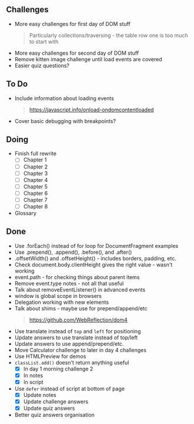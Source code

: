 ## Challenges

- More easy challenges for first day of DOM stuff
    > Particularly collections/traversing - the table row one is too much to start with
- More easy challenges for second day of DOM stuff
- Remove kitten image challenge until load events are covered
- Easier quiz questions?

## To Do

- Include information about loading events
    > https://javascript.info/onload-ondomcontentloaded
- Cover basic debugging with breakpoints?

## Doing

- Finish full rewrite
    * [ ] Chapter 1
    * [ ] Chapter 2
    * [ ] Chapter 3
    * [ ] Chapter 4
    * [ ] Chapter 5
    * [ ] Chapter 6
    * [ ] Chapter 7
    * [ ] Chapter 8
- Glossary

## Done

- Use .forEach() instead of for loop for DocumentFragment examples
- Use .prepend(), .append(), .before(), and .after()
- .offsetWidth() and .offsetHeight() - includes borders, padding, etc.
- Check document.body.clientHeight gives the right value - wasn't working
- event.path - for checking things about parent items
- Remove event.type notes - not all that useful
- Talk about removeEventListener() in advanced events
- window is global scope in browsers
- Delegation working with new elements
- Talk about shims - maybe use for prepend/append/etc
    > https://github.com/WebReflection/dom4
- Use translate instead of `top` and `left` for positioning
- Update answers to use translate instead of top/left
- Update answers to use append/prepend/etc.
- Move Calculator challenge to later in day 4 challenges
- Use HTMLPreview for demos
- `classList.add()` doesn't return anything useful
    * [x] In day 1 morning challenge 2
    * [x] In notes
    * [x] In script
- Use `defer` instead of script at bottom of page
    * [x] Update notes
    * [x] Update challenge answers
    * [x] Update quiz answers
- Better quiz answers organisation
